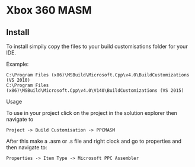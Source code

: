 # Xbox 360 MASM

## Install

To install simpily copy the files to your build customisations folder for your IDE.

Example:

```
C:\Program Files (x86)\MSBuild\Microsoft.Cpp\v4.0\BuildCustomizations (VS 2010)
C:\Program Files (x86)\MSBuild\Microsoft.Cpp\v4.0\V140\BuildCustomizations (VS 2015)
```

Usage

To use in your project click on the project in the solution explorer then navigate to

`Project -> Build Customisation -> PPCMASM`

After this make a .asm or .s file and right clock and go to properties and then navigate to:

`Properties -> Item Type -> Microsoft PPC Assembler`